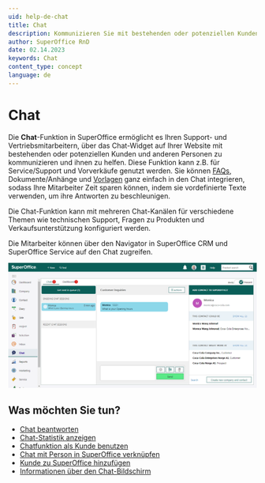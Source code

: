 ```yaml
---
uid: help-de-chat
title: Chat
description: Kommunizieren Sie mit bestehenden oder potenziellen Kunden und helfen Sie ihnen über ein Chat-Widget auf Ihrer Website.
author: SuperOffice RnD
date: 02.14.2023
keywords: Chat
content_type: concept
language: de
---
```


# Chat

Die **Chat**-Funktion in SuperOffice ermöglicht es Ihren Support- und Vertriebsmitarbeitern, über das Chat-Widget auf Ihrer Website mit bestehenden oder potenziellen Kunden und anderen Personen zu kommunizieren und ihnen zu helfen. Diese Funktion kann z.B. für Service/Support und Vorverkäufe genutzt werden. Sie können [FAQs][1], Dokumente/Anhänge und [Vorlagen][3] ganz einfach in den Chat integrieren, sodass Ihre Mitarbeiter Zeit sparen können, indem sie vordefinierte Texte verwenden, um ihre Antworten zu beschleunigen.

Die Chat-Funktion kann mit mehreren Chat-Kanälen für verschiedene Themen wie technischen Support, Fragen zu Produkten und Verkaufsunterstützung konfiguriert werden.

Die Mitarbeiter können über den Navigator in SuperOffice CRM und SuperOffice Service auf den Chat zugreifen.

![Der Chat-Bildschirm besteht aus einer Registerkarte Dashboard und einer Registerkarte Chats -screenshot][img1]

## Was möchten Sie tun?

* [Chat beantworten][4]
* [Chat-Statistik anzeigen][5]
* [Chatfunktion als Kunde benutzen][6]
* [Chat mit Person in SuperOffice verknüpfen][7]
* [Kunde zu SuperOffice hinzufügen][8]
* [Informationen über den Chat-Bildschirm][9]

<!-- Referenced links -->
[1]: ../../faq/learn/index.md
[3]: ../../request/reply-templates/learn/index.md
[4]: respond.md
[5]: statistics.md
[6]: as-customer.md
[7]: link-to-person.md
[8]: create-contact.md
[9]: screen/index.md

<!-- Referenced images -->
[img1]: ../../../media/loc/en/chat/10-chat-mainpage.png
